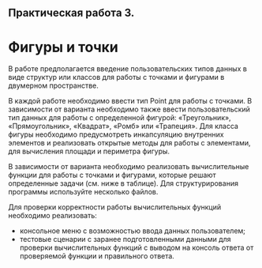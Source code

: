 ## Практическая работа 3. 
# Фигуры и точки

В работе предполагается введение пользовательских типов данных в виде структур или классов для
работы с точками и фигурами в двумерном пространстве.

В каждой работе необходимо ввести тип Point для работы с точками. В зависимости от варианта
необходимо также ввести пользовательский тип данных для работы с определенной фигурой:
«Треугольник», «Прямоугольник», «Квадрат», «Ромб» или «Трапеция». Для класса фигуры
необходимо предусмотреть инкапсуляцию внутренних элементов и реализовать открытые методы
для работы с элементами, для вычисления площади и периметра фигуры.

В зависимости от варианта необходимо реализовать вычислительные функции для работы с
точками и фигурами, которые решают определенные задачи (см. ниже в таблице). Для
структурирования программы используйте несколько файлов.

Для проверки корректности работы вычислительных функций необходимо реализовать:
* консольное меню с возможностью ввода данных пользователем;
* тестовые сценарии с заранее подготовленными данными для проверки вычислительных
функций с выводом на консоль ответа от проверяемой функции и правильного ответа. 
